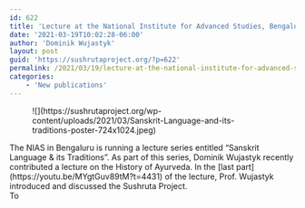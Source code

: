 ```yaml
---
id: 622
title: 'Lecture at the National Institute for Advanced Studies, Bengaluru'
date: '2021-03-19T10:02:28-06:00'
author: 'Dominik Wujastyk'
layout: post
guid: 'https://sushrutaproject.org/?p=622'
permalink: /2021/03/19/lecture-at-the-national-institute-for-advanced-studies-bengaluru/
categories:
    - 'New publications'
---
```


<div class="wp-block-columns is-layout-flex wp-container-core-columns-is-layout-3 wp-block-columns-is-layout-flex"><div class="wp-block-column is-layout-flow wp-block-column-is-layout-flow"><figure class="wp-block-image size-large">![](https://sushrutaproject.org/wp-content/uploads/2021/03/Sanskrit-Language-and-its-traditions-poster-724x1024.jpeg)</figure></div><div class="wp-block-column is-layout-flow wp-block-column-is-layout-flow">The NIAS in Bengaluru is running a lecture series entitled “Sanskrit Language &amp; its Traditions”. As part of this series, Dominik Wujastyk recently contributed a lecture on the History of Ayurveda. In the [last part](https://youtu.be/MYgtGuv89tM?t=4431) of the lecture, Prof. Wujastyk introduced and discussed the Sushruta Project.

</div></div>To